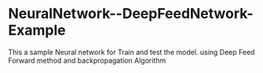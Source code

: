 # NeuralNetwork--DeepFeedNetwork-Example
This a sample Neural network for Train and test the model. using Deep Feed Forward method and backpropagation Algorithm 
